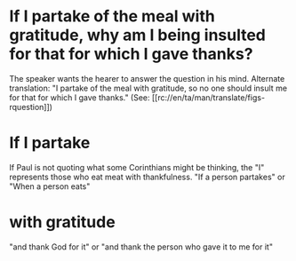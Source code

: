 # If I partake of the meal with gratitude, why am I being insulted for that for which I gave thanks?

The speaker wants the hearer to answer the question in his mind. Alternate translation: "I partake of the meal with gratitude, so no one should insult me for that for which I gave thanks." (See: [[rc://en/ta/man/translate/figs-rquestion]])

# If I partake

If Paul is not quoting what some Corinthians might be thinking, the "I" represents those who eat meat with thankfulness. "If a person partakes" or "When a person eats"

# with gratitude

"and thank God for it" or "and thank the person who gave it to me for it"

